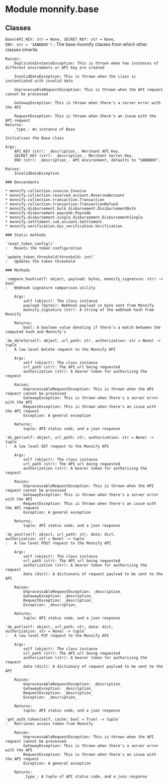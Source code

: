 Module monnify.base
===================

Classes
-------

`Base(API_KEY: str = None, SECRET_KEY: str = None, ENV: str = 'SANDBOX')`
:   The base monnify classes from which other classes inherits
    
    Raises:
        DuplicateInstanceException: This is thrown when two instances of different enviroments or API key are created
    
        InvalidDataException: This is thrown when the class is instantiated with invalid data
    
        UnprocessableRequestException: This is thrown when the API request cannot be processed
    
        GatewayException: This is thrown when there's a server error with the API
    
        RequestException: This is thrown when there's an issue with the API request
    Returns:
        _type_: An instance of Base
    
    Initialises the Base class
    
    Args:
        API_KEY (str): _description_. Merchant API Key.
        SECRET_KEY (str): _description_. Merchant Secret Key.
        ENV (str): _description_. API environment, defaults to "SANDBOX".
    
    Raises:
        InvalidDataException

    ### Descendants

    * monnify.collection.invoice.Invoice
    * monnify.collection.reserved_account.ReservedAccount
    * monnify.collection.transaction.Transaction
    * monnify.collection.transaction.TransactionRefund
    * monnify.disbursement.bulk_disbursement.DisibursementBulk
    * monnify.disbursement.paycode.Paycode
    * monnify.disbursement.single_disbursement.DisbursementSingle
    * monnify.settlement.sub_account.Settlement
    * monnify.verification.kyc_verification.Verification

    ### Static methods

    `reset_token_config()`
    :   Resets the token configuration

    `update_token_threshold(threshold: int)`
    :   Updates the token threshold

    ### Methods

    `compare_hash(self: object, payload: bytes, monnify_signature: str) ‑> bool`
    :   Webhook signature comparison utility
        
        Args:
            self (object): The class instance
            payload (bytes): Webhook payload in byte sent from Monnify
            monnify_signature (str): A string of the webhook hash from Monnify
        
        Returns:
            bool: A boolean value denoting if there's a match between the computed hash and Monnify's

    `do_delete(self: object, url_path: str, authorization: str = None) ‑> tuple`
    :   A low level Delete request to the Monnify API
        
        Args:
            self (object): The class instance
            url_path (str): The API url being requested
            authorization (str): A bearer token for authorizing the request
        
        Raises:
            UnprocessableRequestException: This is thrown when the API request cannot be processed
            GatewayException: This is thrown when there's a server error with the API
            RequestException: This is thrown when there's an issue with the API request
            Exception: A general exception
        
        Returns:
            tuple: API status code, and a json response

    `do_get(self: object, url_path: str, authorization: str = None) ‑> tuple`
    :   A low level GET request to the Monnify API
        
        Args:
            self (object): The class instance
            url_path (str): The API url being requested
            authorization (str): A bearer token for authorizing the request
        
        Raises:
            UnprocessableRequestException: This is thrown when the API request cannot be processed
            GatewayException: This is thrown when there's a server error with the API
            RequestException: This is thrown when there's an issue with the API request
            Exception: A general exception
        
        Returns:
            tuple: API status code, and a json response

    `do_post(self: object, url_path: str, data: dict, authorization: str = None) ‑> tuple`
    :   A low level POST request to the Monnify API
        
        Args:
            self (object): The class instance
            url_path (str): The API url being requested
            authorization (str): A bearer token for authorizing the request
            data (dict): A dictionary of request payload to be sent to the API
        
        Raises:
            UnprocessableRequestException: _description_
            GatewayException: _description_
            RequestException: _description_
            Exception: _description_
        
        Returns:
            tuple: API status code, and a json response

    `do_put(self: object, url_path: str, data: dict, authorization: str = None) ‑> tuple`
    :   A low level PUT request to the Monnify API
        
        Args:
            self (object): The class instance
            url_path (str): The API url being requested
            authorization (str): A bearer token for authorizing the request
            data (dict): A dictionary of request payload to be sent to the API
        
        Raises:
            UnprocessableRequestException: _description_
            GatewayException: _description_
            RequestException: _description_
            Exception: _description_
        
        Returns:
            tuple: API status code, and a json response

    `get_auth_token(self, cache: bool = True) ‑> tuple`
    :   Retrieves access token from Monnify
        
        Raises:
            UnprocessableRequestException: This is thrown when the API request cannot be processed
            GatewayException: This is thrown when there's a server error with the API
            RequestException: This is thrown when there's an issue with the API request
            Exception: A general exception
        
        Returns:
            _type_: A tuple of API status code, and a json response